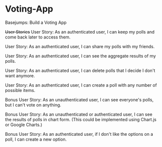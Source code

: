 # Voting-App
Basejumps: Build a Voting App

~~User Stories~~
User Story: As an authenticated user, I can keep my polls and come back later to access them.

User Story: As an authenticated user, I can share my polls with my friends.

User Story: As an authenticated user, I can see the aggregate results of my polls.

User Story: As an authenticated user, I can delete polls that I decide I don't want anymore.

User Story: As an authenticated user, I can create a poll with any number of possible items.

Bonus User Story: As an unauthenticated user, I can see everyone's polls, but I can't vote on anything.

Bonus User Story: As an unauthenticated or authenticated user, I can see the results of polls in chart form. (This could be implemented using Chart.js or Google Charts.)

Bonus User Story: As an authenticated user, if I don't like the options on a poll, I can create a new option.


